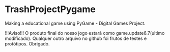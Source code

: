 # TrashProjectPygame
Making a educational game using PyGame - Digital Games Project.

!!!Aviso!!! O produto final do nosso jogo estará como game.update6.7(ultimo modificado). Qualquer outro arquivo no github foi frutos de testes e protótipos.
Obrigado.
